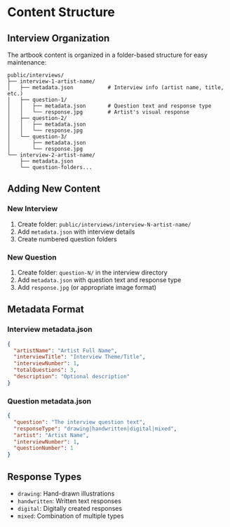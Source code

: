 # Content Structure

## Interview Organization

The artbook content is organized in a folder-based structure for easy maintenance:

```
public/interviews/
├── interview-1-artist-name/
│   ├── metadata.json           # Interview info (artist name, title, etc.)
│   ├── question-1/
│   │   ├── metadata.json       # Question text and response type
│   │   └── response.jpg        # Artist's visual response
│   ├── question-2/
│   │   ├── metadata.json
│   │   └── response.jpg
│   └── question-3/
│       ├── metadata.json
│       └── response.jpg
└── interview-2-artist-name/
    ├── metadata.json
    └── question-folders...
```

## Adding New Content

### New Interview
1. Create folder: `public/interviews/interview-N-artist-name/`
2. Add `metadata.json` with interview details
3. Create numbered question folders

### New Question
1. Create folder: `question-N/` in the interview directory
2. Add `metadata.json` with question text and response type
3. Add `response.jpg` (or appropriate image format)

## Metadata Format

### Interview metadata.json
```json
{
  "artistName": "Artist Full Name",
  "interviewTitle": "Interview Theme/Title", 
  "interviewNumber": 1,
  "totalQuestions": 3,
  "description": "Optional description"
}
```

### Question metadata.json
```json
{
  "question": "The interview question text",
  "responseType": "drawing|handwritten|digital|mixed",
  "artist": "Artist Name",
  "interviewNumber": 1,
  "questionNumber": 1
}
```

## Response Types
- `drawing`: Hand-drawn illustrations
- `handwritten`: Written text responses  
- `digital`: Digitally created responses
- `mixed`: Combination of multiple types